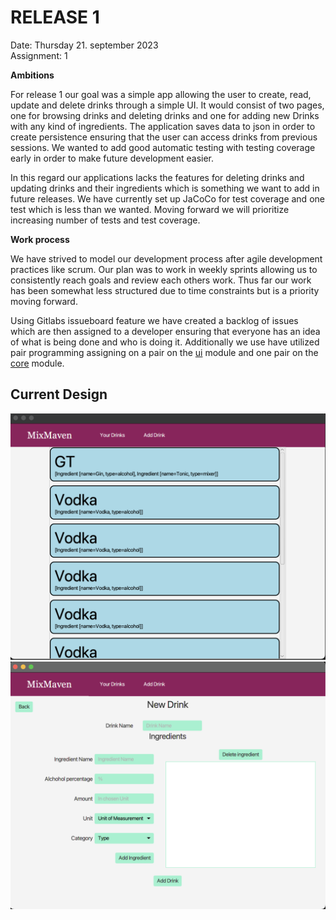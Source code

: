 # RELEASE 1

Date: Thursday 21. september 2023 \
Assignment: 1



**Ambitions**

For release 1 our goal was a simple app allowing the user to create, read, update and delete drinks through a simple UI. It would consist of two pages, one for browsing drinks and deleting drinks and one for adding new Drinks with any kind of ingredients. The application saves data to json in order to create persistence ensuring that the user can access drinks from previous sessions. We wanted to add good automatic testing with testing coverage early in order to make future development easier.

In this regard our applications lacks the features for deleting drinks and updating drinks and their ingredients which is something we want to add in future releases. We have currently set up JaCoCo for test coverage and one test which is less than we wanted. Moving forward we will prioritize increasing number of tests and test coverage. 

**Work process**

We have strived to model our development process after agile development practices like scrum. Our plan was to work in weekly sprints allowing us to consistently reach goals and review each others work. Thus far our work has been somewhat less structured due to time constraints but is a priority moving forward.

Using Gitlabs issueboard feature we have created a backlog of issues which are then assigned to a developer ensuring that everyone has an idea of what is being done and who is doing it. 
Additionally we use have utilized pair programming assigning on a pair on the [ui](/src/main/java/ui) module and one pair on the [core](../core/) module.




## Current Design

![BrowseDrinks](release-1-browsedrinks.png)
![AddDrink](release-1-adddrink.png)